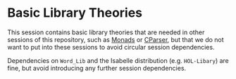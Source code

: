 <!--
  Copyright 2023, Proofcraft Pty Ltd
  SPDX-License-Identifier: CC-BY-SA-4.0
-->

# Basic Library Theories

This session contains basic library theories that are needed in other sessions
of this repository, such as [Monads] or [CParser], but that we do not want to
put into these sessions to avoid circular session dependencies.

Dependencies on `Word_Lib` and the Isabelle distribution (e.g. `HOL-Libary`) are
fine, but avoid introducing any further session dependencies.

[Monads]: ../Monads/
[CParser]: ../../tools/c-parser
